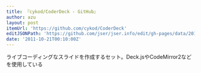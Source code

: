 ```yaml
---
title: 『cykod/CoderDeck - GitHub』
author: azu
layout: post
itemUrl: 'https://github.com/cykod/CoderDeck'
editJSONPath: 'https://github.com/jser/jser.info/edit/gh-pages/data/2011/10/index.json'
date: '2011-10-21T00:10:00Z'
---
```

ライブコーディングなスライドを作成するセット。Deck.jsやCodeMirror2などを使用している

